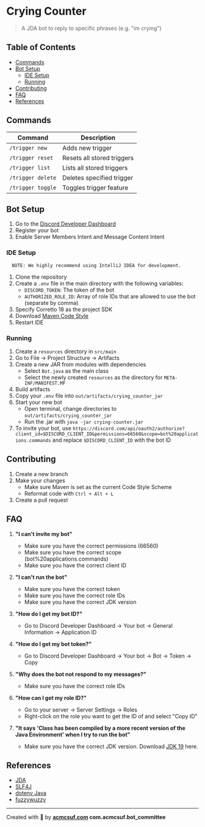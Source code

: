 # Crying Counter

> A JDA bot to reply to specific phrases (e.g. "im crying")

## Table of Contents

- [Commands](#commands)
- [Bot Setup](#bot-setup)
   - [IDE Setup](#ide-setup)
   - [Running](#running)
- [Contributing](#contributing)
- [FAQ](#faq)
- [References](#references)

## Commands

| Command           | Description                |
|-------------------|----------------------------|
| `/trigger new`    | Adds new trigger           |
| `/trigger reset`  | Resets all stored triggers |
| `/trigger list`   | Lists all stored triggers  |
| `/trigger delete` | Deletes specified trigger  |
| `/trigger toggle` | Toggles trigger feature    |

## Bot Setup

1. Go to the [Discord Developer Dashboard](https://discord.com/developers/applications)
2. Register your bot
3. Enable Server Members Intent and Message Content Intent

### IDE Setup

      NOTE: We highly recommend using IntelliJ IDEA for development.

1. Clone the repository
2. Create a `.env` file in the main directory with the following variables:
   - `DISCORD_TOKEN`: The token of the bot
   - `AUTHORIZED_ROLE_ID`: Array of role IDs that are allowed to use the bot (separate by comma)
3. Specify Corretto 18 as the project SDK
4. Download [Maven Code Style](https://maven.apache.org/developers/conventions/code.html#intellij-idea)
5. Restart IDE

### Running

1. Create a `resources` directory in `src/main`
2. Go to File → Project Structure → Artifacts
3. Create a new JAR from modules with dependencies
   - Select `Bot.java` as the main class
   - Select the newly created `resources` as the directory for `META-INF/MANIFEST.MF`
4. Build artifacts
5. Copy your `.env` file into `out/artifacts/crying_counter_jar`
6. Start your new bot
   - Open terminal, change directories to `out/artifacts/crying_counter_jar`
   - Run the .jar with `java -jar crying-counter.jar`
7. To invite your bot,
   use `https://discord.com/api/oauth2/authorize?client_id=$DISCORD_CLIENT_ID&permissions=66560&scope=bot%20applications.commands`
   and replace `$DISCORD_CLIENT_ID` with the bot ID

## Contributing

1. Create a new branch
2. Make your changes
   - Make sure Maven is set as the current Code Style Scheme
   - Reformat code with `Ctrl + Alt + L`
3. Create a pull request

## FAQ

1. **"I can't invite my bot"**

   - Make sure you have the correct permissions (66560)
   - Make sure you have the correct scope (bot%20applications.commands)
   - Make sure you have the correct client ID

2. **"I can't run the bot"**

   - Make sure you have the correct token
   - Make sure you have the correct role IDs
   - Make sure you have the correct JDK version

3. **"How do I get my bot ID?"**

   - Go to Discord Developer Dashboard → Your bot → General Information → Application ID

4. **"How do I get my bot token?"**

   - Go to Discord Developer Dashboard → Your bot → Bot → Token → Copy

5. **"Why does the bot not respond to my messages?"**

   - Make sure you have the correct role IDs

6. **"How can I get my role ID?"**

   - Go to your server → Server Settings → Roles
   - Right-click on the role you want to get the ID of and select "Copy ID"

7. **"It says 'Class has been compiled by a more recent version of the Java Environment' when I try to run the bot"**

   - Make sure you have the correct JDK version. Download [JDK 19](https://www.oracle.com/java/technologies/downloads/#jdk19-windows) here.

## References

- [JDA](https://github.com/DV8FromTheWorld/JDA)
- [SLF4J](https://github.com/qos-ch/slf4j)
- [dotenv Java](https://github.com/cdimascio/dotenv-java)
- [fuzzywuzzy](https://github.com/xdrop/fuzzywuzzy)

---

Created with 💖 by **[acmcsuf.com](https://acmcsuf.com) com.acmcsuf.bot_committee**
